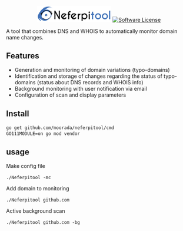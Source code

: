<p align="center">
  <img alt="Neferpitool" src="https://raw.githubusercontent.com/moorada/neferpitool/master/logo.png" width="40%" />
    <a href="https://github.com/moorada/neferpitool/blob/master/LICENSE.md"><img alt="Software License" src="https://img.shields.io/badge/license-GPL3-brightgreen.svg?style=flat-square"></a>
</p>

A tool that combines DNS and WHOIS to automatically monitor domain name changes.

## Features

* Generation and monitoring of domain variations (typo-domains)
* Identification and storage of changes regarding the status of typo-domains (status about DNS records and WHOIS info)
* Background monitoring with user notification via email
* Configuration of scan and display parameters

## Install
```
go get github.com/moorada/neferpitool/cmd
GO111MODULE=on go mod vendor
```

## usage
Make config file
```
./Neferpitool -mc

```
Add domain to monitoring
```
./Neferpitool github.com

```
Active background scan
```
./Neferpitool github.com -bg

```
